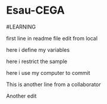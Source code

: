 # Esau-CEGA

#LEARNING

first line in readme file edit from local

here i define my variables 

here i restrict the sample

here i use my computer to commit

This is another line from a collaborator 

Another edit 